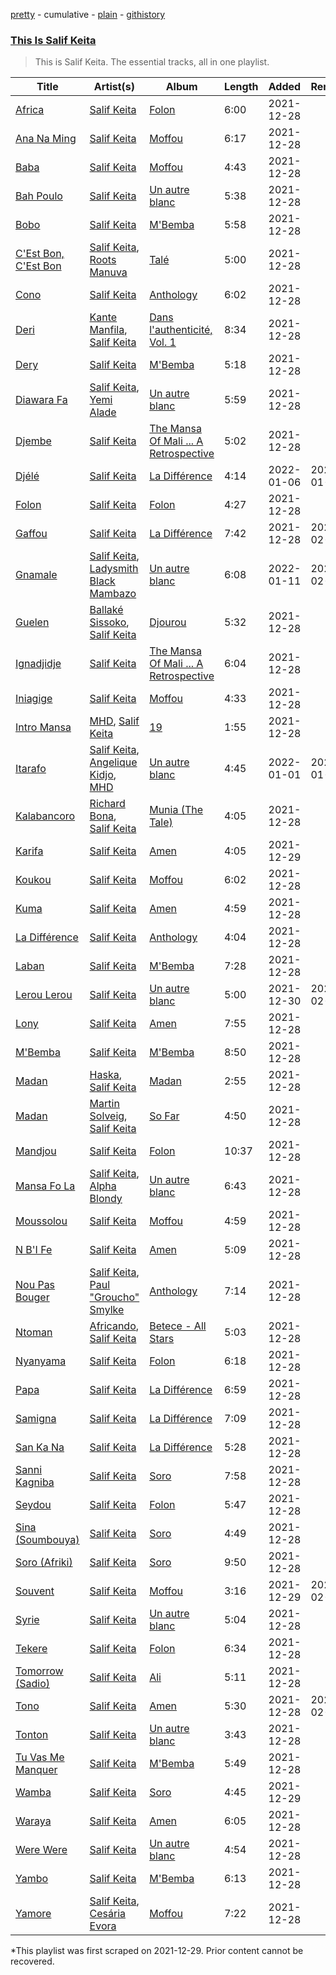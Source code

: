 [pretty](/playlists/pretty/37i9dQZF1DZ06evO0unpD0.md) - cumulative - [plain](/playlists/plain/37i9dQZF1DZ06evO0unpD0) - [githistory](https://github.githistory.xyz/mackorone/spotify-playlist-archive/blob/main/playlists/plain/37i9dQZF1DZ06evO0unpD0)

### [This Is Salif Keita](https://open.spotify.com/playlist/3j9pGo0blCRmjbV3wRXLau)

> This is Salif Keita\. The essential tracks, all in one playlist.

| Title | Artist(s) | Album | Length | Added | Removed |
|---|---|---|---|---|---|
| [Africa](https://open.spotify.com/track/0zQ2Ojoj3K0LzgqR9xYcOO) | [Salif Keita](https://open.spotify.com/artist/0VVnWF3KNaa5O7ESohKhAx) | [Folon](https://open.spotify.com/album/29kRIxD16ZaWot5NKCtS9O) | 6:00 | 2021-12-28 |  |
| [Ana Na Ming](https://open.spotify.com/track/5ieZTFPrAD1BHBTF0amnyF) | [Salif Keita](https://open.spotify.com/artist/0VVnWF3KNaa5O7ESohKhAx) | [Moffou](https://open.spotify.com/album/2gaL1CaBNmkk4c6jUhKcGX) | 6:17 | 2021-12-28 |  |
| [Baba](https://open.spotify.com/track/2NE2p5hRU0ICJP7tOvbUPN) | [Salif Keita](https://open.spotify.com/artist/0VVnWF3KNaa5O7ESohKhAx) | [Moffou](https://open.spotify.com/album/2gaL1CaBNmkk4c6jUhKcGX) | 4:43 | 2021-12-28 |  |
| [Bah Poulo](https://open.spotify.com/track/2dxoXGCW84TWOP3SDRXYq8) | [Salif Keita](https://open.spotify.com/artist/0VVnWF3KNaa5O7ESohKhAx) | [Un autre blanc](https://open.spotify.com/album/1KJ5jWC5vJHyeN5s2kyTM7) | 5:38 | 2021-12-28 |  |
| [Bobo](https://open.spotify.com/track/5oVUDDdJT0fbbNyqbMYDoc) | [Salif Keita](https://open.spotify.com/artist/0VVnWF3KNaa5O7ESohKhAx) | [M'Bemba](https://open.spotify.com/album/6GUNbIwHYDkuSkcckTDawO) | 5:58 | 2021-12-28 |  |
| [C'Est Bon, C'Est Bon](https://open.spotify.com/track/3fXWcMsilfmKDVawJgnC83) | [Salif Keita](https://open.spotify.com/artist/0VVnWF3KNaa5O7ESohKhAx), [Roots Manuva](https://open.spotify.com/artist/4sSSkVtrCTzENCgm2vokiY) | [Talé](https://open.spotify.com/album/6wn1e3j7T0b9nlavB692ql) | 5:00 | 2021-12-28 |  |
| [Cono](https://open.spotify.com/track/3Qx1zzq02YSVa1UMzApnQx) | [Salif Keita](https://open.spotify.com/artist/0VVnWF3KNaa5O7ESohKhAx) | [Anthology](https://open.spotify.com/album/1MtV9HzzK1SRuAzIBfZ839) | 6:02 | 2021-12-28 |  |
| [Deri](https://open.spotify.com/track/1PXSEtSOVpFV1znyEWeoXz) | [Kante Manfila](https://open.spotify.com/artist/5jV3QFs1sz5YntY03TOzw9), [Salif Keita](https://open.spotify.com/artist/0VVnWF3KNaa5O7ESohKhAx) | [Dans l'authenticité, Vol\. 1](https://open.spotify.com/album/0XZS6TxeHhcBP1RcUzlXwi) | 8:34 | 2021-12-28 |  |
| [Dery](https://open.spotify.com/track/5Myi7wMoZqQMLIU2vH1nyB) | [Salif Keita](https://open.spotify.com/artist/0VVnWF3KNaa5O7ESohKhAx) | [M'Bemba](https://open.spotify.com/album/6GUNbIwHYDkuSkcckTDawO) | 5:18 | 2021-12-28 |  |
| [Diawara Fa](https://open.spotify.com/track/17tsY0rbQfpQgWLKgl8xbT) | [Salif Keita](https://open.spotify.com/artist/0VVnWF3KNaa5O7ESohKhAx), [Yemi Alade](https://open.spotify.com/artist/7fKO99ryLDo8VocdtVvwZW) | [Un autre blanc](https://open.spotify.com/album/1KJ5jWC5vJHyeN5s2kyTM7) | 5:59 | 2021-12-28 |  |
| [Djembe](https://open.spotify.com/track/30102u9oWhTedLkAY26isZ) | [Salif Keita](https://open.spotify.com/artist/0VVnWF3KNaa5O7ESohKhAx) | [The Mansa Of Mali ..\. A Retrospective](https://open.spotify.com/album/29ERIEUf3msDNaYcJ9Wk3a) | 5:02 | 2021-12-28 |  |
| [Djélé](https://open.spotify.com/track/3kxd8G6lLHwy3gtBYGXrXi) | [Salif Keita](https://open.spotify.com/artist/0VVnWF3KNaa5O7ESohKhAx) | [La Différence](https://open.spotify.com/album/7a4afzRjojaKFCf9EGmd8B) | 4:14 | 2022-01-06 | 2022-01-19 |
| [Folon](https://open.spotify.com/track/0YPHxhTtceIbXF5ioGEwGO) | [Salif Keita](https://open.spotify.com/artist/0VVnWF3KNaa5O7ESohKhAx) | [Folon](https://open.spotify.com/album/29kRIxD16ZaWot5NKCtS9O) | 4:27 | 2021-12-28 |  |
| [Gaffou](https://open.spotify.com/track/3j1VHaFQzIf84NqQxWQTHD) | [Salif Keita](https://open.spotify.com/artist/0VVnWF3KNaa5O7ESohKhAx) | [La Différence](https://open.spotify.com/album/7a4afzRjojaKFCf9EGmd8B) | 7:42 | 2021-12-28 | 2022-02-15 |
| [Gnamale](https://open.spotify.com/track/7ry3Gw24g4C9BEm6MIQlN3) | [Salif Keita](https://open.spotify.com/artist/0VVnWF3KNaa5O7ESohKhAx), [Ladysmith Black Mambazo](https://open.spotify.com/artist/3FdLhnmXynPvZkbILPpB6d) | [Un autre blanc](https://open.spotify.com/album/1KJ5jWC5vJHyeN5s2kyTM7) | 6:08 | 2022-01-11 | 2022-02-15 |
| [Guelen](https://open.spotify.com/track/2glWeR2NkywIUE7zzMR6Xb) | [Ballaké Sissoko](https://open.spotify.com/artist/0OQeMFqoRD5clB0cPYVbxY), [Salif Keita](https://open.spotify.com/artist/0VVnWF3KNaa5O7ESohKhAx) | [Djourou](https://open.spotify.com/album/1wqZp9tG65T3FjKAPd5a5u) | 5:32 | 2021-12-28 |  |
| [Ignadjidje](https://open.spotify.com/track/5fhNHOjj1ewYB52gFsvlLP) | [Salif Keita](https://open.spotify.com/artist/0VVnWF3KNaa5O7ESohKhAx) | [The Mansa Of Mali ..\. A Retrospective](https://open.spotify.com/album/29ERIEUf3msDNaYcJ9Wk3a) | 6:04 | 2021-12-28 |  |
| [Iniagige](https://open.spotify.com/track/32pS0vZAnmWe6iYPjaJ0Af) | [Salif Keita](https://open.spotify.com/artist/0VVnWF3KNaa5O7ESohKhAx) | [Moffou](https://open.spotify.com/album/2gaL1CaBNmkk4c6jUhKcGX) | 4:33 | 2021-12-28 |  |
| [Intro Mansa](https://open.spotify.com/track/3LvMNf57Nob6B9fzqQUmoT) | [MHD](https://open.spotify.com/artist/4WnAHZz1pgl8hus8hidIRV), [Salif Keita](https://open.spotify.com/artist/0VVnWF3KNaa5O7ESohKhAx) | [19](https://open.spotify.com/album/2RyStD6P60MtZWqq23c1xw) | 1:55 | 2021-12-28 |  |
| [Itarafo](https://open.spotify.com/track/1OgQX533cNtEUObx36QkUq) | [Salif Keita](https://open.spotify.com/artist/0VVnWF3KNaa5O7ESohKhAx), [Angelique Kidjo](https://open.spotify.com/artist/51qUDJb5AtQX6jIL4VJx6M), [MHD](https://open.spotify.com/artist/4WnAHZz1pgl8hus8hidIRV) | [Un autre blanc](https://open.spotify.com/album/1KJ5jWC5vJHyeN5s2kyTM7) | 4:45 | 2022-01-01 | 2022-01-03 |
| [Kalabancoro](https://open.spotify.com/track/0nj4U1atLpsFiimJSZu7Qq) | [Richard Bona](https://open.spotify.com/artist/70wm2qxYZ4i2KqcyyH2GyT), [Salif Keita](https://open.spotify.com/artist/0VVnWF3KNaa5O7ESohKhAx) | [Munia \(The Tale\)](https://open.spotify.com/album/3xx2olJMUd5uONMZxPhFWZ) | 4:05 | 2021-12-28 |  |
| [Karifa](https://open.spotify.com/track/7LERdO5Lsozt0FToKP33WP) | [Salif Keita](https://open.spotify.com/artist/0VVnWF3KNaa5O7ESohKhAx) | [Amen](https://open.spotify.com/album/6zTnJ8z3GdmTSqOoPEqSr9) | 4:05 | 2021-12-29 |  |
| [Koukou](https://open.spotify.com/track/3yFNmyHGgHf6dFTGNawJqP) | [Salif Keita](https://open.spotify.com/artist/0VVnWF3KNaa5O7ESohKhAx) | [Moffou](https://open.spotify.com/album/2gaL1CaBNmkk4c6jUhKcGX) | 6:02 | 2021-12-28 |  |
| [Kuma](https://open.spotify.com/track/5LFN2u1WNQyC25r37rOSpn) | [Salif Keita](https://open.spotify.com/artist/0VVnWF3KNaa5O7ESohKhAx) | [Amen](https://open.spotify.com/album/6zTnJ8z3GdmTSqOoPEqSr9) | 4:59 | 2021-12-28 |  |
| [La Différence](https://open.spotify.com/track/3ONfiEPnapVGBui8Wa3EgB) | [Salif Keita](https://open.spotify.com/artist/0VVnWF3KNaa5O7ESohKhAx) | [Anthology](https://open.spotify.com/album/1MtV9HzzK1SRuAzIBfZ839) | 4:04 | 2021-12-28 |  |
| [Laban](https://open.spotify.com/track/0LOjFlkfiht3rCSM3lwjih) | [Salif Keita](https://open.spotify.com/artist/0VVnWF3KNaa5O7ESohKhAx) | [M'Bemba](https://open.spotify.com/album/6GUNbIwHYDkuSkcckTDawO) | 7:28 | 2021-12-28 |  |
| [Lerou Lerou](https://open.spotify.com/track/1VoXMjBDi4O1Z32zD69jUn) | [Salif Keita](https://open.spotify.com/artist/0VVnWF3KNaa5O7ESohKhAx) | [Un autre blanc](https://open.spotify.com/album/1KJ5jWC5vJHyeN5s2kyTM7) | 5:00 | 2021-12-30 | 2022-02-16 |
| [Lony](https://open.spotify.com/track/1jDI4xBByWxisEYzKXwJAn) | [Salif Keita](https://open.spotify.com/artist/0VVnWF3KNaa5O7ESohKhAx) | [Amen](https://open.spotify.com/album/6zTnJ8z3GdmTSqOoPEqSr9) | 7:55 | 2021-12-28 |  |
| [M'Bemba](https://open.spotify.com/track/4oaahUdtJfsBA8HipvnbSm) | [Salif Keita](https://open.spotify.com/artist/0VVnWF3KNaa5O7ESohKhAx) | [M'Bemba](https://open.spotify.com/album/6GUNbIwHYDkuSkcckTDawO) | 8:50 | 2021-12-28 |  |
| [Madan](https://open.spotify.com/track/0EwWOHl3QwywWxBP4wQ59z) | [Haska](https://open.spotify.com/artist/0oNrNJk1WEVKDpbz4bw54T), [Salif Keita](https://open.spotify.com/artist/0VVnWF3KNaa5O7ESohKhAx) | [Madan](https://open.spotify.com/album/4nVLigE5PNgLsbC7xqf80H) | 2:55 | 2021-12-28 |  |
| [Madan](https://open.spotify.com/track/5aoJnOhycrs0NtXomySi3e) | [Martin Solveig](https://open.spotify.com/artist/1bj5GrcLom5gZFF5t949Xl), [Salif Keita](https://open.spotify.com/artist/0VVnWF3KNaa5O7ESohKhAx) | [So Far](https://open.spotify.com/album/2lZokCz6x1j296NYepSBxB) | 4:50 | 2021-12-28 |  |
| [Mandjou](https://open.spotify.com/track/570RkoEwDPsjg5h16A0xsl) | [Salif Keita](https://open.spotify.com/artist/0VVnWF3KNaa5O7ESohKhAx) | [Folon](https://open.spotify.com/album/29kRIxD16ZaWot5NKCtS9O) | 10:37 | 2021-12-28 |  |
| [Mansa Fo La](https://open.spotify.com/track/5gAw9gpPXg6gCUoeuxfN1C) | [Salif Keita](https://open.spotify.com/artist/0VVnWF3KNaa5O7ESohKhAx), [Alpha Blondy](https://open.spotify.com/artist/41ekW4MXG59xJMXR8dX1OG) | [Un autre blanc](https://open.spotify.com/album/1KJ5jWC5vJHyeN5s2kyTM7) | 6:43 | 2021-12-28 |  |
| [Moussolou](https://open.spotify.com/track/1t3VPximsjaFxB6umra1VM) | [Salif Keita](https://open.spotify.com/artist/0VVnWF3KNaa5O7ESohKhAx) | [Moffou](https://open.spotify.com/album/2gaL1CaBNmkk4c6jUhKcGX) | 4:59 | 2021-12-28 |  |
| [N B'I Fe](https://open.spotify.com/track/6ojW6ng5nTr5Q0Bspdga5B) | [Salif Keita](https://open.spotify.com/artist/0VVnWF3KNaa5O7ESohKhAx) | [Amen](https://open.spotify.com/album/6zTnJ8z3GdmTSqOoPEqSr9) | 5:09 | 2021-12-28 |  |
| [Nou Pas Bouger](https://open.spotify.com/track/6DfYnlR5IrPzVJ4lPhtU6E) | [Salif Keita](https://open.spotify.com/artist/0VVnWF3KNaa5O7ESohKhAx), [Paul "Groucho" Smylke](https://open.spotify.com/artist/2xuZBGQZSFjSS5Aq3ji2AN) | [Anthology](https://open.spotify.com/album/1MtV9HzzK1SRuAzIBfZ839) | 7:14 | 2021-12-28 |  |
| [Ntoman](https://open.spotify.com/track/6AOlffSmJ6QNAzPV4SnmKQ) | [Africando](https://open.spotify.com/artist/0ffXAvDlWnqwiciaBFek6V), [Salif Keita](https://open.spotify.com/artist/0VVnWF3KNaa5O7ESohKhAx) | [Betece \- All Stars](https://open.spotify.com/album/5RKQ7g6iYe2l6tlUfAwXsf) | 5:03 | 2021-12-28 |  |
| [Nyanyama](https://open.spotify.com/track/358m8bL9LwONarIDQxHWUA) | [Salif Keita](https://open.spotify.com/artist/0VVnWF3KNaa5O7ESohKhAx) | [Folon](https://open.spotify.com/album/29kRIxD16ZaWot5NKCtS9O) | 6:18 | 2021-12-28 |  |
| [Papa](https://open.spotify.com/track/7FJETIwlHuxinqGBaufsYz) | [Salif Keita](https://open.spotify.com/artist/0VVnWF3KNaa5O7ESohKhAx) | [La Différence](https://open.spotify.com/album/7a4afzRjojaKFCf9EGmd8B) | 6:59 | 2021-12-28 |  |
| [Samigna](https://open.spotify.com/track/0frOJC09kJ9NiwH29IujCR) | [Salif Keita](https://open.spotify.com/artist/0VVnWF3KNaa5O7ESohKhAx) | [La Différence](https://open.spotify.com/album/7a4afzRjojaKFCf9EGmd8B) | 7:09 | 2021-12-28 |  |
| [San Ka Na](https://open.spotify.com/track/2Oqz0gR5F14zI7zA1ZKEDz) | [Salif Keita](https://open.spotify.com/artist/0VVnWF3KNaa5O7ESohKhAx) | [La Différence](https://open.spotify.com/album/7a4afzRjojaKFCf9EGmd8B) | 5:28 | 2021-12-28 |  |
| [Sanni Kagniba](https://open.spotify.com/track/5k6du3Uk5dj8IB5lPtGJgH) | [Salif Keita](https://open.spotify.com/artist/0VVnWF3KNaa5O7ESohKhAx) | [Soro](https://open.spotify.com/album/62DPGNE8CtgV8OKT8BUzZG) | 7:58 | 2021-12-28 |  |
| [Seydou](https://open.spotify.com/track/3X5DsFLC21SszwoMrXjBLg) | [Salif Keita](https://open.spotify.com/artist/0VVnWF3KNaa5O7ESohKhAx) | [Folon](https://open.spotify.com/album/29kRIxD16ZaWot5NKCtS9O) | 5:47 | 2021-12-28 |  |
| [Sina \(Soumbouya\)](https://open.spotify.com/track/1IStLKRx3MsSSzngw6SwkE) | [Salif Keita](https://open.spotify.com/artist/0VVnWF3KNaa5O7ESohKhAx) | [Soro](https://open.spotify.com/album/62DPGNE8CtgV8OKT8BUzZG) | 4:49 | 2021-12-28 |  |
| [Soro \(Afriki\)](https://open.spotify.com/track/5EoPQlFF6eRdP04DmSc7iA) | [Salif Keita](https://open.spotify.com/artist/0VVnWF3KNaa5O7ESohKhAx) | [Soro](https://open.spotify.com/album/62DPGNE8CtgV8OKT8BUzZG) | 9:50 | 2021-12-28 |  |
| [Souvent](https://open.spotify.com/track/7pTBsCyeQ5fIt4u7e0aAaH) | [Salif Keita](https://open.spotify.com/artist/0VVnWF3KNaa5O7ESohKhAx) | [Moffou](https://open.spotify.com/album/2gaL1CaBNmkk4c6jUhKcGX) | 3:16 | 2021-12-29 | 2022-02-04 |
| [Syrie](https://open.spotify.com/track/7efKxNDq3rzhE1RQQ5mhMI) | [Salif Keita](https://open.spotify.com/artist/0VVnWF3KNaa5O7ESohKhAx) | [Un autre blanc](https://open.spotify.com/album/1KJ5jWC5vJHyeN5s2kyTM7) | 5:04 | 2021-12-28 |  |
| [Tekere](https://open.spotify.com/track/6DFxJ5NncVCnUnEaRRRWjh) | [Salif Keita](https://open.spotify.com/artist/0VVnWF3KNaa5O7ESohKhAx) | [Folon](https://open.spotify.com/album/29kRIxD16ZaWot5NKCtS9O) | 6:34 | 2021-12-28 |  |
| [Tomorrow \(Sadio\)](https://open.spotify.com/track/5IbLPMxWuRQWTmbEdV018a) | [Salif Keita](https://open.spotify.com/artist/0VVnWF3KNaa5O7ESohKhAx) | [Ali](https://open.spotify.com/album/6vg8mzMg5Re5aRIKi4YrIo) | 5:11 | 2021-12-28 |  |
| [Tono](https://open.spotify.com/track/6i3SKf6JxZoByA6anVcIhC) | [Salif Keita](https://open.spotify.com/artist/0VVnWF3KNaa5O7ESohKhAx) | [Amen](https://open.spotify.com/album/6zTnJ8z3GdmTSqOoPEqSr9) | 5:30 | 2021-12-28 | 2022-02-04 |
| [Tonton](https://open.spotify.com/track/1Ci6xr5uTiao375hGTtqRS) | [Salif Keita](https://open.spotify.com/artist/0VVnWF3KNaa5O7ESohKhAx) | [Un autre blanc](https://open.spotify.com/album/1KJ5jWC5vJHyeN5s2kyTM7) | 3:43 | 2021-12-28 |  |
| [Tu Vas Me Manquer](https://open.spotify.com/track/5f1cJCTLgiXHNzB1bkxSUJ) | [Salif Keita](https://open.spotify.com/artist/0VVnWF3KNaa5O7ESohKhAx) | [M'Bemba](https://open.spotify.com/album/2w5jzSHxjRMv1yvepTnO8Z) | 5:49 | 2021-12-28 |  |
| [Wamba](https://open.spotify.com/track/4Mr2YyX1Sk0vSJlOwOoQ5J) | [Salif Keita](https://open.spotify.com/artist/0VVnWF3KNaa5O7ESohKhAx) | [Soro](https://open.spotify.com/album/62DPGNE8CtgV8OKT8BUzZG) | 4:45 | 2021-12-29 |  |
| [Waraya](https://open.spotify.com/track/6PUJcLbzL08u4anhZGarRu) | [Salif Keita](https://open.spotify.com/artist/0VVnWF3KNaa5O7ESohKhAx) | [Amen](https://open.spotify.com/album/6zTnJ8z3GdmTSqOoPEqSr9) | 6:05 | 2021-12-28 |  |
| [Were Were](https://open.spotify.com/track/38AJOtjMA9DgnWsTmnAAMf) | [Salif Keita](https://open.spotify.com/artist/0VVnWF3KNaa5O7ESohKhAx) | [Un autre blanc](https://open.spotify.com/album/1KJ5jWC5vJHyeN5s2kyTM7) | 4:54 | 2021-12-28 |  |
| [Yambo](https://open.spotify.com/track/6lBrcDZkbuKKKi4xSoWDos) | [Salif Keita](https://open.spotify.com/artist/0VVnWF3KNaa5O7ESohKhAx) | [M'Bemba](https://open.spotify.com/album/2w5jzSHxjRMv1yvepTnO8Z) | 6:13 | 2021-12-28 |  |
| [Yamore](https://open.spotify.com/track/0sNn7mmOUEJEDAP2ohhQfp) | [Salif Keita](https://open.spotify.com/artist/0VVnWF3KNaa5O7ESohKhAx), [Cesária Evora](https://open.spotify.com/artist/0Nks3cFWU2a7rooAlFQYgn) | [Moffou](https://open.spotify.com/album/2gaL1CaBNmkk4c6jUhKcGX) | 7:22 | 2021-12-28 |  |

\*This playlist was first scraped on 2021-12-29. Prior content cannot be recovered.